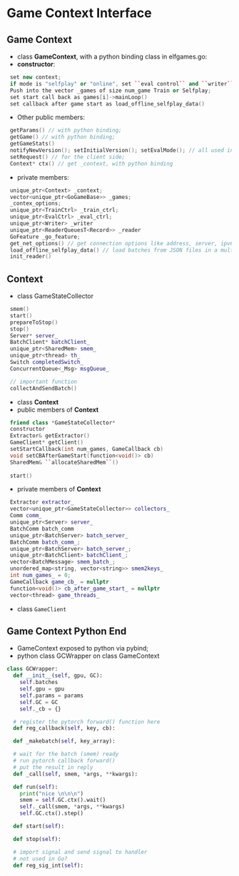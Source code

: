 # Game Context Interface

## Game Context
- class **GameContext**, with a python binding class in elfgames.go:
- **constructor**: 
 ```cpp
  set new context;
  if mode is "selfplay" or "online", set ``eval control`` and ``writer``; else ("train mode"), initialize ``reader``, reset the ``Data Online Loader`` or ``Offline Loader``. 
  Push into the vector _games of size num_game Train or Selfplay;
  set start call back as games[i]->mainLoop()
  set callback after game start as load_offline_selfplay_data()
 ```
- Other public members:
```cpp
 getParams() // with python binding;
 getGame() // with python binding;
 getGameStats()
 notifyNewVersion(); setInitialVersion(); setEvalMode(); // all used in training side;
 setRequest() // for the client side; 
 Context* ctx() // get _context, with python binding
```
- private members:
```cpp
 unique_ptr<Context> _context;
 vector<unique_ptr<GoGameBase>> _games;
 _contex_options;
 unique_ptr<TrainCtrl> _train_ctrl;
 unique_ptr<EvalCtrl> _eval_ctrl;
 unique_ptr<Writer> _writer
 unique_ptr<ReaderQueuesT<Record>> _reader
 GoFeature _go_feature;
 get_net_options() // get connection options like address, server, ipv6, port
 load_offline_selfplay_data() // load batches from JSON files in a multi-threading way into _reader;
 init_reader()
```

## Context
- class GameStateCollector
```cpp
 smem()
 start() 
 prepareToStop()
 stop()
 Server* server_
 BatchClient* batchClient_
 unique_ptr<SharedMem> smem_
 unique_ptr<thread> th_
 Switch completedSwitch_
 ConcurrentQueue<_Msg> msgQueue_

 // important function
 collectAndSendBatch()
```
- class **Context**
- public members of **Context**
```cpp
 friend class *GameStateCollector*
 constructor
 Extractor& getExtractor()
 GameClient* getClient()
 setStartCallback(int num_games, GameCallback cb)
 void setCBAfterGameStart(function<void()> cb)
 SharedMem& ``allocateSharedMem``()
 
 start()
```
- private members of **Context**
```cpp
 Extractor extractor_
 vector<unique_ptr<GameStateCollector>> collectors_
 Comm comm_
 unique_ptr<Server> server_
 BatchComm batch_comm
 unique_ptr<BatchServer> batch_server_
 BatchComm batch_comm_;
 unique_ptr<BatchServer> batch_server_;
 unique_ptr<BatchClient> batchClient_;
 vector<BatchMessage> smem_batch_;
 unordered_map<string, vector<string>> smem2keys_
 int num_games_ = 0;
 GameCallback game_cb_ = nullptr
 function<void()> cb_after_game_start_ = nullptr
 vector<thread> game_threads_
```
- class ``GameClient``

## Game Context Python End
- GameContext exposed to python via pybind;
- python class GCWrapper on class GameContext
```python
class GCWrapper:
  def __init__(self, gpu, GC):
    self.batches
    self.gpu = gpu
    self.params = params
    self.GC = GC
    self._cb = {}

  # register the pytorch forward() function here
  def reg_callback(self, key, cb):

  def _makebatch(self, key_array):

  # wait for the batch (smem) ready
  # run pytorch callback forward()
  # put the result in reply
  def _call(self, smem, *args, **kwargs):

  def run(self):
    print("nice \n\n\n")
    smem = self.GC.ctx().wait()
    self._call(smem, *args, **kwargs)
    self.GC.ctx().step()

  def start(self):

  def stop(self):

  # import signal and send signal to handler
  # not used in Go?
  def reg_sig_int(self):
```
